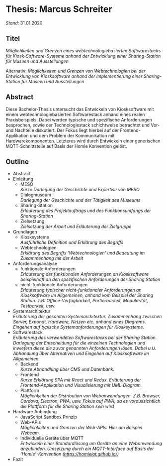 # Thesis: Marcus Schreiter

*Stand:* 31.01.2020

## Titel
*Möglichkeiten und Grenzen eines webtechnologiebasierten Softwarestacks für Kiosk-Software-Systeme anhand der Entwicklung einer Sharing-Station für Museen und Ausstellungen*

Alternativ:
*Möglichkeiten und Grenzen von Webtechnologien bei der Entwicklung von Kiosksoftware anhand der Implementierung einer Sharing-Station für Museen und Ausstellungen*

## Abstract
Diese Bachelor-Thesis untersucht das Entwickeln von Kiosksoftware mit einem webtechnologiebasierten Softwarestack anhand eines realen Praxisbeispiels. Dabei werden typische und spezifische Anforderungen besprochen, sowie der Technologiestack schichtweise betrachtet und Vor- und Nachteile diskutiert. Der Fokus liegt hierbei auf der Frontend-Applikation und dem Problem der Kommunikation mit Hardwarekomponenten. Letzteres wird durch Entwickeln einer generischen MQTT-Schnittstelle auf Basis der Homie Konvention gelöst.

## Outline
- Abstract
- Einleitung
  - MESO<br>
    *Kurze Darlegung der Geschichte und Expertise von MESO*
  - Dialogmuseum<br>
    *Darlegung der Geschichte und der Tätigkeit des Museums*
  - Sharing-Station<br>
    *Erläuterung des Projektauftrags und des Funktionsumfangs der Sharing-Station*
  - Zielsetzung<br>
    *Zielsetzung der Arbeit und Erläuterung der Zielgruppe* 
- Grundlagen
  - Kiosksysteme<br>
    *Ausführliche Definition und Erklärung des Begriffs*
  - Webtechnologien<br>
    *Erklärung des Begriffs 'Webtechnologien' und Bedeutung im Zusammenhang mit der Arbeit*
- Anforderungsanalyse
  - funktionale Anforderungen<br>
    *Erläuterung der funktionalen Anforderungen an Kiosksoftware beispielhaft an den spezifischen Anforderungen der Sharing Station*
  - nicht-funktionale Anforderungen<br>
    *Erläuterung typischer nicht-funktionaler Anforderungen an Kiosksoftware im Allgemeinen, anhand vom Beispiel der Sharing Station. z.B: Offline-Verfügbarkeit, Portierbarkeit, Modularität, Testbarkeit, usw.*
- Systemarchitektur<br>
  *Erläuterung der gesamten Systemarchitektur. Zusammenhang zwischen Server, Exponat, Hardware, Netzen etc. anhand eines Diagrams. Eingehen auf typische Systemanforderungen für Kiosksysteme.*
- Softwarestack<br>
   *Erläuterung des verwendeten Softwarestacks bei der Sharing Station. Darlegung der Entscheidung für die einzelnen Technologien und inwiefern diese die zuvor genannten Anforderungen lösen. Dabei u.U. Abhandlung über Alternativen und Eingehen auf Kiosksoftware im Allgemeinen.*
  - Backend<br>
    *Kurze Abhandlung über CMS und Datenbank.*
  - Frontend<br>
    *Kurze Erklärung SPA mit React und Redux. Erläuterung der Frontend-Applikation und Visualisierung mit UML-Diagram.*
  - Plattform<br>
    *Möglichkeiten der Distribution von Webanwendungen. Z.B. Browser, Cordova, Electron, PWA, usw.*
    *Fokus auf PWA, da es voraussichtlich die Plattform für die Sharing Station sein wird*
- Hardware Anbindung
  - JavaScript Sandbox Prinzip
  - Web-APIs<br>
    *Möglichkeiten und Grenzen der Web-APIs. Hier am Beispiel Webcam.*
  - Individuelle Geräte über MQTT<br>
    *Entwickeln einer Standardlösung um Geräte an eine Webanwendung anzubinden. Umsetzung durch ein MQTT-Interface auf Basis der 'Homie'-Konvention (https://homieiot.github.io/)*
- Fazit